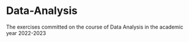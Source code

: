 # Data-Analysis
The exercises committed on the course of Data Analysis in the academic year 2022-2023 
